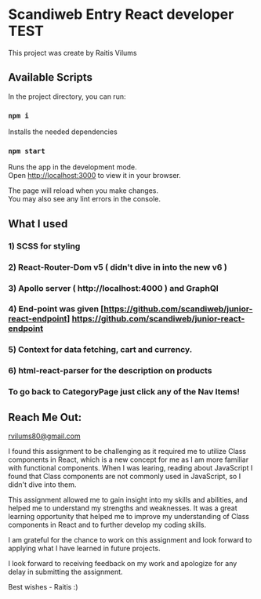 # Scandiweb Entry React developer TEST

This project was create by Raitis Vilums

## Available Scripts

In the project directory, you can run:

### `npm i`

Installs the needed dependencies

### `npm start`

Runs the app in the development mode.\
Open [http://localhost:3000](http://localhost:3000) to view it in your browser.

The page will reload when you make changes.\
You may also see any lint errors in the console.

## What I used

### 1) SCSS for styling

### 2) React-Router-Dom v5 ( didn't dive in into the new v6 )

### 3) Apollo server ( http://localhost:4000 ) and GraphQl

### 4) End-point was given [https://github.com/scandiweb/junior-react-endpoint] https://github.com/scandiweb/junior-react-endpoint

### 5) Context for data fetching, cart and currency.

### 6) html-react-parser for the description on products

### To go back to CategoryPage just click any of the Nav Items!

## Reach Me Out:

rvilums80@gmail.com

I found this assignment to be challenging as it required me to utilize Class components in React, which is a new concept for me as I am more familiar with functional components. When I was learing, reading about JavaScript I found that Class components are not commonly used in JavaScript, so I didn't dive into them.

This assignment allowed me to gain insight into my skills and abilities, and helped me to understand my strengths and weaknesses. It was a great learning opportunity that helped me to improve my understanding of Class components in React and to further develop my coding skills.

I am grateful for the chance to work on this assignment and look forward to applying what I have learned in future projects.

I look forward to receiving feedback on my work and apologize for any delay in submitting the assignment.

Best wishes - Raitis :)
